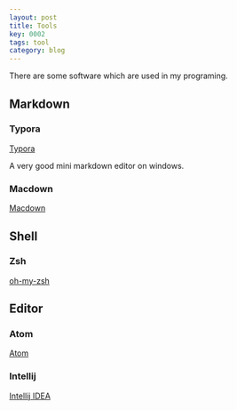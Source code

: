 ```yaml
---
layout: post
title: Tools
key: 0002
tags: tool
category: blog
---
```


There are some software which are used in my programing.<!--more-->
## Markdown

### Typora

[Typora](https://www.typora.io/)

A very good mini markdown editor on windows.

### Macdown

[Macdown](https://macdown.uranusjr.com/)

## Shell

### Zsh 

[oh-my-zsh](https://github.com/robbyrussell/oh-my-zsh)

## Editor

### Atom

[Atom](https://atom.io/)

### Intellij

[Intellij IDEA](https://www.jetbrains.com/idea/)

